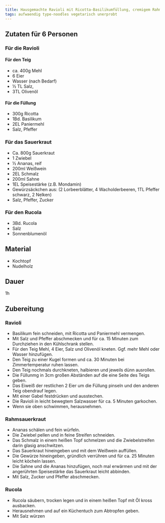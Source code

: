 ```yaml
---
title: Hausgemachte Ravioli mit Ricotta-Basilikumfüllung, cremigem Rahmsauerkraut und gebackenem Rucola
tags: aufwaendig type-noodles vegetarisch unerprobt
---
```


## Zutaten für 6 Personen
### Für die Ravioli
#### Für den Teig
* ca. 400g Mehl
* 6 Eier
* Wasser (nach Bedarf)
* ½ TL Salz, 
* 3TL Olivenöl

#### Für die Füllung
* 300g Ricotta
* 1Bd. Basilikum
* 2EL Paniermehl
* Salz, Pfeffer

### Für das Sauerkraut
* Ca. 800g Sauerkraut
* 1 Zwiebel
* ½ Ananas, reif
* 200ml Weißwein
* 2EL Schmalz
* 200ml Sahne
* 1EL Speisestärke (z.B. Mondamin)
* Gewürzsäckchen aus: (2 Lorbeerblätter, 4 Wacholderbeeren, 1TL Pfeffer schwarz, 2 Nelken)
* Salz, Pfeffer, Zucker

### Für den Rucola
* 3Bd. Rucola
* Salz
* Sonnenblumenöl

## Material
* Kochtopf
* Nudelholz

## Dauer
1h

## Zubereitung
### Ravioli
* Basilikum fein schneiden, mit Ricotta und Paniermehl vermengen.
* Mit Salz und Pfeffer abschmecken und für ca. 15 Minuten zum Durchziehen in den Kühlschrank stellen.
* Für den Teig Mehl, 4 Eier, Salz und Olivenöl kneten. Ggf. mehr Mehl oder Wasser hinzufügen.
* Den Teig zu einer Kugel formen und ca. 30 Minuten bei Zimmertemperatur ruhen lassen.
* Den Teig nochmals durchkneten, halbieren und jeweils dünn ausrollen.
* Die Füllunmg in 3cm großen Abständen auf die eine Seite des Teigs geben. 
* Das Eiweiß der restlichen 2 Eier um die Füllung pinseln und den anderen Teig obendrauf legen. 
* Mit einer Gabel festdrücken und ausstechen.
* Die Ravioli in leicht bewegtem Salzwasser für ca. 5 Minuten garkochen.
* Wenn sie oben schwimmen, herausnehmen.

### Rahmsauerkraut
* Ananas schälen und fein würfeln.
* Die Zwiebel pellen und in feine Streifen schneiden.
* Das Schmalz in einem heißen Topf schmelzen und die Zwiebelstreifen darin glasig anschwitzen.
* Das Sauerkraut  hineingeben und mit dem Weißwein auffüllen.
* Die Gewürze hineingeben, gründlich verrühren und für ca. 25 Minuten leicht köcheln lassen.
* Die Sahne und die Ananas hinzufügen, noch mal erwärmen und mit der angerührten Speisestärke das Sauerkraut leicht abbinden.
* Mit Salz, Zucker und Pfeffer abschmecken.

### Rucola
* Rucola säubern, trocken legen und in einem heißen Topf mit Öl kross ausbacken.
* Herausnehmen und auf ein Küchentuch zum Abtropfen geben.
* Mit Salz würzen